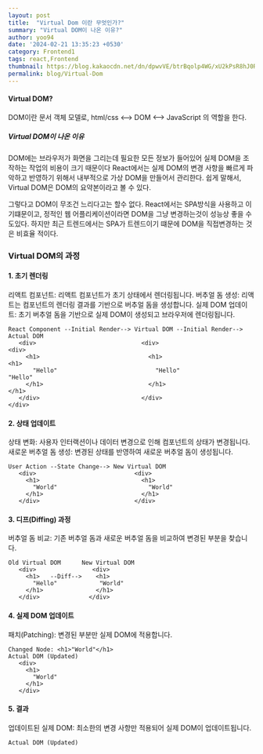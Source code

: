 ```yaml
---
layout: post
title:  "Virtual Dom 이란 무엇인가?"
summary: "Virtual DOM이 나온 이유?"
author: yoo94
date: '2024-02-21 13:35:23 +0530'
category: Frontend1
tags: react,Frontend
thumbnail: https://blog.kakaocdn.net/dn/dpwvVE/btrBqolp4WG/xU2kPsR8hJ0Rpx9B1LSoZ1/img.png
permalink: blog/Virtual-Dom
---
```

#### Virtual DOM?

DOM이란 문서 객체 모델로, html/css <--> DOM <--> JavaScript 의 역할을 한다.

##### Virtual DOM이 나온 이유

DOM에는 브라우저가 화면을 그리는데 필요한 모든 정보가 들어있어 실제 DOM을 조작하는 작업의 비용이 크기 때문이다
React에서는 실제 DOM의 변경 사항을 빠르게 파악하고 반영하기 위해서 내부적으로 가상 DOM을 만들어서 관리한다. 
쉽게 말해서, Virtual DOM은 DOM의 요약본이라고 볼 수 있다.

그렇다고 DOM이 무조건 느리다고는 할수 없다. React에서는 SPA방식을 사용하고 이기떄문이고, 정적인 웹 어플리케이션이라면
DOM을 그냥 변경하는것이 성능상 좋을 수 도있다. 하지만 최근 트렌드에서는 SPA가 트렌드이기 떄문에 DOM을 직접변경하는 것은 비효율 적이다.

### Virtual DOM의 과정
#### 1. 초기 렌더링

리액트 컴포넌트: 리액트 컴포넌트가 초기 상태에서 렌더링됩니다.
버추얼 돔 생성: 리액트는 컴포넌트의 렌더링 결과를 기반으로 버추얼 돔을 생성합니다.
실제 DOM 업데이트: 초기 버추얼 돔을 기반으로 실제 DOM이 생성되고 브라우저에 렌더링됩니다.
```text
React Component --Initial Render--> Virtual DOM --Initial Render--> Actual DOM
   <div>                              <div>                          <div>
     <h1>                               <h1>                           <h1>
       "Hello"                            "Hello"                        "Hello"
     </h1>                              </h1>                         </h1>
   </div>                             </div>                       </div>
```
#### 2. 상태 업데이트

상태 변화: 사용자 인터랙션이나 데이터 변경으로 인해 컴포넌트의 상태가 변경됩니다.
새로운 버추얼 돔 생성: 변경된 상태를 반영하여 새로운 버추얼 돔이 생성됩니다.
```text
User Action --State Change--> New Virtual DOM
   <div>                            <div>
     <h1>                             <h1>
       "World"                          "World"
     </h1>                            </h1>
   </div>                           </div>
```
#### 3. 디프(Diffing) 과정
버추얼 돔 비교: 기존 버추얼 돔과 새로운 버추얼 돔을 비교하여 변경된 부분을 찾습니다.
```text
Old Virtual DOM      New Virtual DOM
   <div>                <div>
     <h1>   --Diff-->    <h1>
       "Hello"            "World"
     </h1>               </h1>
   </div>              </div>
```
#### 4. 실제 DOM 업데이트
패치(Patching): 변경된 부분만 실제 DOM에 적용합니다. 
```text 
Changed Node: <h1>"World"</h1>
Actual DOM (Updated)
   <div>
     <h1>
       "World"
     </h1>
   </div>
```
#### 5. 결과
업데이트된 실제 DOM: 최소한의 변경 사항만 적용되어 실제 DOM이 업데이트됩니다.

```text
Actual DOM (Updated)
```
